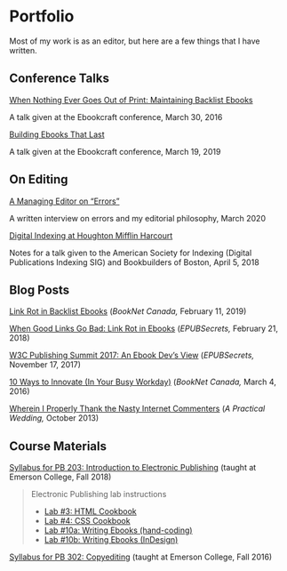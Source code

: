 # Portfolio

Most of my work is as an editor, but here are a few things that I have written.

## Conference Talks

[When Nothing Ever Goes Out of Print: Maintaining Backlist Ebooks](https://teresaelsey.medium.com/when-nothing-ever-goes-out-of-print-maintaining-backlist-ebooks-fcd63e680667)

A talk given at the Ebookcraft conference, March 30, 2016

[Building Ebooks That Last](https://teresaelsey.medium.com/building-ebooks-that-last-277ccb815293)

A talk given at the Ebookcraft conference, March 19, 2019

## On Editing
[A Managing Editor on “Errors”](https://docs.google.com/document/d/131TBTkgX234CyJstzi4-MwwwEcJvCE6yCWkXQMnSO24/edit?usp=sharing)

A written interview on errors and my editorial philosophy, March 2020

[Digital Indexing at Houghton Mifflin Harcourt](https://docs.google.com/document/d/1H-TLZiTzKfH5S2ChJSEvIuQvi1uvG2fW4OpPis4wYKs/edit?usp=sharing)

Notes for a talk given to the American Society for Indexing (Digital Publications Indexing SIG) and Bookbuilders of Boston, April 5, 2018

## Blog Posts

[Link Rot in Backlist Ebooks](https://www.booknetcanada.ca/blog/2019/2/11/link-rot-in-backlist-ebooks) (*BookNet Canada,* February 11, 2019)

[When Good Links Go Bad: Link Rot in Ebooks](http://epubsecrets.com/when-good-links-go-bad-link-rot-in-ebooks.php) (*EPUBSecrets,* February 21, 2018)

[W3C Publishing Summit 2017: An Ebook Dev’s View](http://epubsecrets.com/w3c-publishing-summit-2017-an-ebook-devs-view.php) (*EPUBSecrets,* November 17, 2017)

[10 Ways to Innovate (In Your Busy Workday)](https://www.booknetcanada.ca/blog/2016/3/3/guest-blog-10-ways-to-innovate-in-your-busy-workday) (*BookNet Canada,*  March 4, 2016) 

[Wherein I Properly Thank the Nasty Internet Commenters](https://apracticalwedding.com/online-criticism-and-weddings/) (*A Practical Wedding,* October 2013)

## Course Materials

[Syllabus for PB 203: Introduction to Electronic Publishing](https://docs.google.com/document/d/14M85pug464d8YqjgM-czUfX312zgpOJhMHbowsM9EOM/edit?usp=sharing) (taught at Emerson College, Fall 2018)

>Electronic Publishing lab instructions
>
>- [Lab #3: HTML Cookbook](https://docs.google.com/document/d/1TjlufvlO9Y1ggeyTkL3__rdI_ydBsmaOC9uHEtqO7og/edit?usp=sharing)
>- [Lab #4: CSS Cookbook](https://docs.google.com/document/d/144Q6Ynl_iB7uEqGSaZJT8AGmo5BjbnUTdYQv1eHbKtY/edit?usp=sharing)
>- [Lab #10a: Writing Ebooks (hand-coding)](https://docs.google.com/document/d/1qN4Ii0e-CHx9CY48T9RMiGmGFU_1_d2bd1Vy381MeIg/edit?usp=sharing)
>- [Lab #10b: Writing Ebooks (InDesign)](https://docs.google.com/document/d/1CpBFY2sjzMwbcA8YDU3zE9US7RyZfI3w1BFzP7-jppA/edit?usp=sharing)

[Syllabus for PB 302: Copyediting](https://docs.google.com/document/d/1cJjf__1Qmr7JgBtSm-xVZU1Z3GZA6fVbTROPuwwMcwA/edit?usp=sharing) (taught at Emerson College, Fall 2016)
